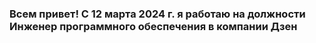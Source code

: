 ### Всем привет! С 12 марта 2024 г. я работаю на должности Инженер программного обеспечения в компании Дзен